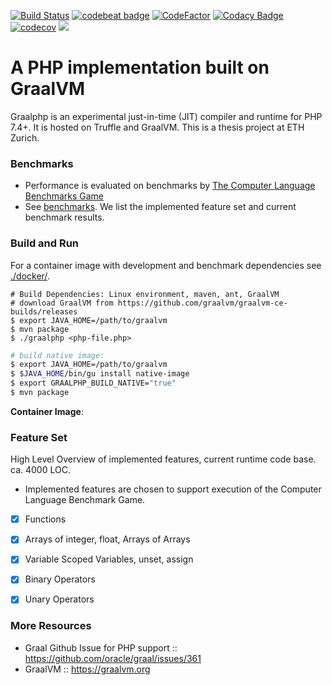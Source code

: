 [![Build Status](https://travis-ci.com/abertschi/graalphp.svg?branch=master)](https://travis-ci.com/abertschi/graalphp)
[![codebeat badge](https://codebeat.co/badges/2fc3ffd8-52b2-493b-a7fd-7f0faebe8c78)](https://codebeat.co/projects/github-com-abertschi-graalphp-master)
[![CodeFactor](https://www.codefactor.io/repository/github/abertschi/graalphp/badge)](https://www.codefactor.io/repository/github/abertschi/graalphp)
[![Codacy Badge](https://api.codacy.com/project/badge/Grade/0f1a558135e241aeb94b650db93ff714)](https://www.codacy.com/manual/abertschi/graalphp?utm_source=github.com&amp;utm_medium=referral&amp;utm_content=abertschi/graalphp&amp;utm_campaign=Badge_Grade)
[![codecov](https://codecov.io/gh/abertschi/graalphp/branch/master/graph/badge.svg)](https://codecov.io/gh/abertschi/graalphp)
[![](https://img.shields.io/github/last-commit/abertschi/graalphp)]()

# A PHP implementation built on GraalVM
Graalphp is an experimental just-in-time (JIT) compiler and runtime
for PHP 7.4+. It is hosted on Truffle and GraalVM. This is a thesis
project at ETH Zurich.

### Benchmarks
- Performance is evaluated on benchmarks by [The Computer Language
Benchmarks Game](https://benchmarksgame-team.pages.debian.net/benchmarksgame/index.html)
- See [benchmarks](https://github.com/abertschi/graalphp/tree/master/benchmarks/evaluation). We
  list the implemented feature set and current benchmark results.

### Build and Run
For a container image with development and benchmark dependencies see
[./docker/](./docker/).

```shell
# Build Dependencies: Linux environment, maven, ant, GraalVM
# download GraalVM from https://github.com/graalvm/graalvm-ce-builds/releases
$ export JAVA_HOME=/path/to/graalvm
$ mvn package
$ ./graalphp <php-file.php>
```

```sh
# build native image:
$ export JAVA_HOME=/path/to/graalvm
$ $JAVA_HOME/bin/gu install native-image
$ export GRAALPHP_BUILD_NATIVE="true"
$ mvn package
```
**Container Image**:  


### Feature Set
High Level Overview of implemented features, current runtime code
base. ca. 4000 LOC.

- Implemented features are chosen to support execution of the Computer
  Language Benchmark Game.

+ [x] Functions
+ [X] Arrays of integer, float, Arrays of Arrays
+ [X] Variable Scoped Variables, unset, assign
+ [X] Binary Operators
+ [X] Unary Operators


### More Resources
- Graal Github Issue for PHP support :: https://github.com/oracle/graal/issues/361
- GraalVM :: https://graalvm.org
